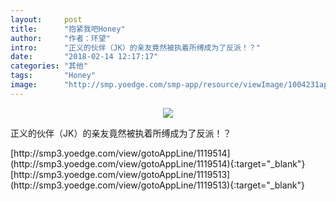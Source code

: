 ```yaml
---
layout:     post
title:      "抱紧我吧Honey"
author:     "作者：环望"
intro:      "正义的伙伴（JK）的亲友竟然被执着所缚成为了反派！？"
date:       "2018-02-14 12:17:17"
categories: "其他"
tags:       "Honey"
image:      "http://smp.yoedge.com/smp-app/resource/viewImage/1004231appline.png"
---
```

<div style="text-align: center">
<p><img src="http://smp.yoedge.com/smp-app/resource/viewImage/1004231appline.png"/></p>
</div>
<p class="post-meta">
<span>正义的伙伴（JK）的亲友竟然被执着所缚成为了反派！？</span>
</p>
[http://smp3.yoedge.com/view/gotoAppLine/1119514](http://smp3.yoedge.com/view/gotoAppLine/1119514){:target="_blank"}
[http://smp3.yoedge.com/view/gotoAppLine/1119513](http://smp3.yoedge.com/view/gotoAppLine/1119513){:target="_blank"}


